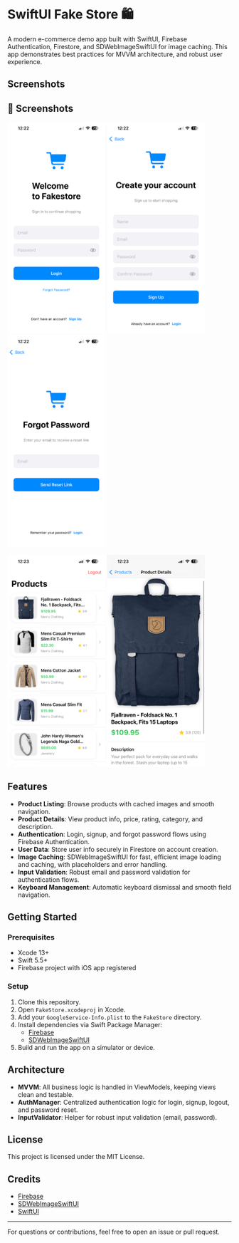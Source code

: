 # SwiftUI Fake Store 🛍️

A modern e-commerce demo app built with SwiftUI, Firebase Authentication, Firestore, and SDWebImageSwiftUI for image caching. This app demonstrates best practices for MVVM architecture, and robust user experience.

## Screenshots

## 📸 Screenshots

<p float="left">
  <img src="Screenshots/1_Login.PNG" width="220" />
  <img src="Screenshots/2_Signup.PNG" width="220" />
  <img src="Screenshots/3_ForgotPassword.PNG" width="220" />
</p>

<p float="left">
  <img src="Screenshots/4_Home.PNG" width="220" />
  <img src="Screenshots/5_ProfuctDetails.PNG" width="220" />
</p>



## Features

- **Product Listing**: Browse products with cached images and smooth navigation.
- **Product Details**: View product info, price, rating, category, and description.
- **Authentication**: Login, signup, and forgot password flows using Firebase Authentication.
- **User Data**: Store user info securely in Firestore on account creation.
- **Image Caching**: SDWebImageSwiftUI for fast, efficient image loading and caching, with placeholders and error handling.
- **Input Validation**: Robust email and password validation for authentication flows.
- **Keyboard Management**: Automatic keyboard dismissal and smooth field navigation.

## Getting Started

### Prerequisites
- Xcode 13+
- Swift 5.5+
- Firebase project with iOS app registered

### Setup
1. Clone this repository.
2. Open `FakeStore.xcodeproj` in Xcode.
3. Add your `GoogleService-Info.plist` to the `FakeStore` directory.
4. Install dependencies via Swift Package Manager:
   - [Firebase](https://github.com/firebase/firebase-ios-sdk)
   - [SDWebImageSwiftUI](https://github.com/SDWebImage/SDWebImageSwiftUI)
5. Build and run the app on a simulator or device.

## Architecture
- **MVVM**: All business logic is handled in ViewModels, keeping views clean and testable.
- **AuthManager**: Centralized authentication logic for login, signup, logout, and password reset.
- **InputValidator**: Helper for robust input validation (email, password).

## License
This project is licensed under the MIT License.

## Credits
- [Firebase](https://firebase.google.com/)
- [SDWebImageSwiftUI](https://github.com/SDWebImage/SDWebImageSwiftUI)
- [SwiftUI](https://developer.apple.com/xcode/swiftui/)

---

For questions or contributions, feel free to open an issue or pull request.

